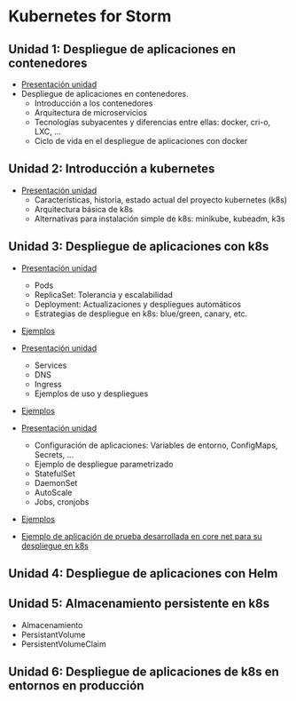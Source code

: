 # Kubernetes for Storm

## Unidad 1: Despliegue de aplicaciones en contenedores

* [Presentación unidad](unidad1/presentacion_unidad1.pdf)
* Despliegue de aplicaciones en contenedores.
  * Introducción a los contenedores
  * Arquitectura de microservicios
  * Tecnologías subyacentes y diferencias entre ellas: docker, cri-o, LXC, ...
  * Ciclo de vida en el despliegue de aplicaciones con docker

## Unidad 2: Introducción a kubernetes
* [Presentación unidad](unidad2/presentacion_unidad2.pdf)
  * Características, historia, estado actual del proyecto kubernetes (k8s)
  * Arquitectura básica de k8s
  * Alternativas para instalación simple de k8s: minikube, kubeadm, k3s

## Unidad 3: Despliegue de aplicaciones con k8s

* [Presentación unidad](unidad3/presentacion_unidad3-1.pdf)
  * Pods
  * ReplicaSet: Tolerancia y escalabilidad
  * Deployment: Actualizaciones y despliegues automáticos
  * Estrategias de despliegue en k8s: blue/green, canary, etc.
* [Ejemplos](unidad3/ejemplo1.md)

* [Presentación unidad](unidad3/presentacion_unidad3-2.pdf)
  * Services
  * DNS
  * Ingress
  * Ejemplos de uso y despliegues
* [Ejemplos](unidad3/ejemplo2.md)

* [Presentación unidad](unidad3/presentacion_unidad3-3.pdf)
  * Configuración de aplicaciones: Variables de entorno, ConfigMaps, Secrets, ...
  * Ejemplo de despliegue parametrizado
  * StatefulSet
  * DaemonSet
  * AutoScale
  * Jobs, cronjobs
* [Ejemplos](unidad3/ejemplo3.md)
* [Ejemplo de aplicación de prueba desarrollada en core net para su despliegue en k8s](https://github.com/josedom24/k8s_core_net)

## Unidad 4: Despliegue de aplicaciones con Helm

## Unidad 5: Almacenamiento persistente en k8s
 
* Almacenamiento
* PersistantVolume
* PersistentVolumeClaim

## Unidad 6: Despliegue de aplicaciones de k8s en entornos en producción
